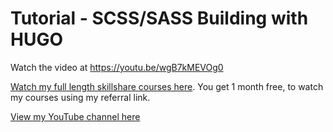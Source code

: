 # Tutorial - SCSS/SASS Building with HUGO

Watch the video at <https://youtu.be/wgB7kMEVOg0>

[Watch my full length skillshare courses here](https://skl.sh/3rsfq4y). You get 1 month free, to watch my courses using my referral link.

[View my YouTube channel here](https://www.youtube.com/channel/UCtlnMUJr68ytsr11_dv_elg)